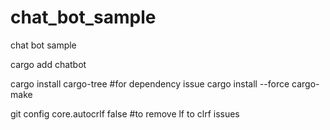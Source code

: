 # chat_bot_sample

chat bot sample

cargo add chatbot

cargo install cargo-tree #for dependency issue
cargo install --force cargo-make

git config core.autocrlf false #to remove lf to clrf issues









